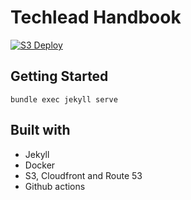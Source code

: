 # Techlead Handbook
[![S3 Deploy](https://github.com/marciohariki/techlead-handbook/actions/workflows/deploy.yml/badge.svg)](https://github.com/marciohariki/techlead-handbook/actions/workflows/deploy.yml)

## Getting Started
```
bundle exec jekyll serve
```

## Built with

- Jekyll
- Docker
- S3, Cloudfront and Route 53
- Github actions

